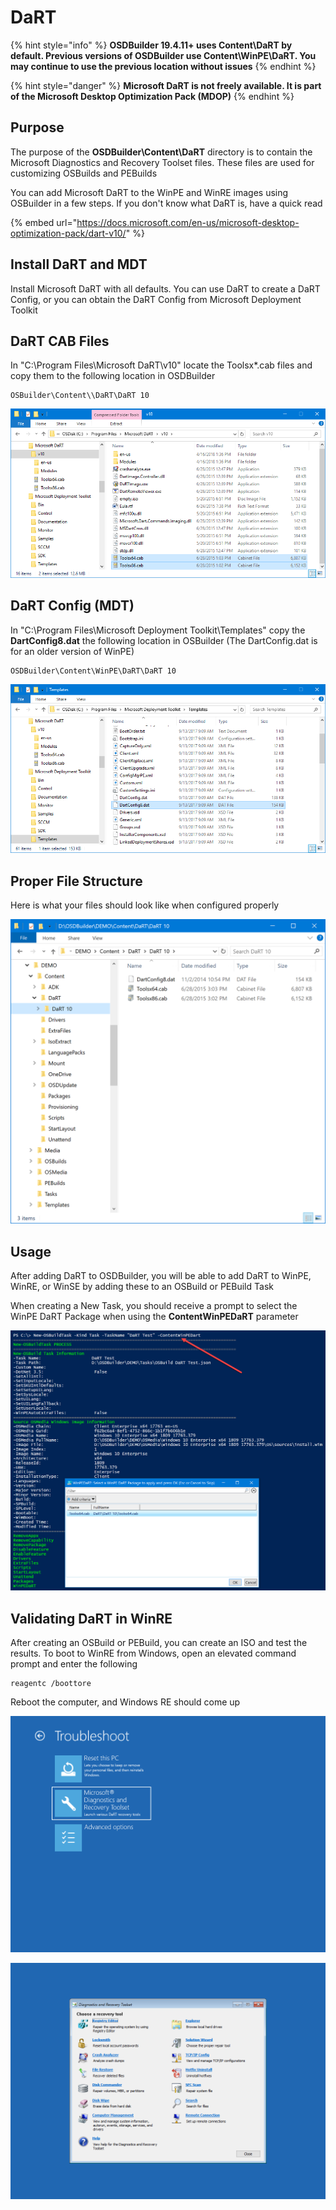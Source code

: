 # DaRT

{% hint style="info" %}
**OSDBuilder 19.4.11+ uses Content\DaRT by default.  Previous versions of OSDBuilder use Content\WinPE\DaRT.  You may continue to use the previous location without issues**
{% endhint %}

{% hint style="danger" %}
**Microsoft DaRT is not freely available.  It is part of the Microsoft Desktop Optimization Pack \(MDOP\)**
{% endhint %}

## Purpose

The purpose of the **OSDBuilder\Content\DaRT** directory is to contain the Microsoft Diagnostics and Recovery Toolset files.  These files are used for customizing OSBuilds and PEBuilds

You can add Microsoft DaRT to the WinPE and WinRE images using OSBuilder in a few steps. If you don't know what DaRT is, have a quick read

{% embed url="https://docs.microsoft.com/en-us/microsoft-desktop-optimization-pack/dart-v10/" %}

## Install DaRT and MDT

Install Microsoft DaRT with all defaults.  You can use DaRT to create a DaRT Config, or you can obtain the DaRT Config from Microsoft Deployment Toolkit

## DaRT CAB Files

In "C:\Program Files\Microsoft DaRT\v10" locate the Toolsx\*.cab files and copy them to the following location in OSDBuilder

```text
OSBuilder\Content\\DaRT\DaRT 10
```

![](../../../../.gitbook/assets/2018-07-10_19-46-28.png)

## DaRT Config \(MDT\)

In "C:\Program Files\Microsoft Deployment Toolkit\Templates" copy the **DartConfig8.dat** the following location in OSBuilder \(The DartConfig.dat is for an older version of WinPE\)

```text
OSDBuilder\Content\WinPE\DaRT\DaRT 10
```

![](../../../../.gitbook/assets/2018-07-10_19-50-02.png)

## Proper File Structure

Here is what your files should look like when configured properly

![](../../../../.gitbook/assets/image%20%2821%29.png)

## Usage

After adding DaRT to OSDBuilder, you will be able to add DaRT to WinPE, WinRE, or WinSE by adding these to an OSBuild or PEBuild Task

When creating a New Task, you should receive a prompt to select the WinPE DaRT Package when using the **ContentWinPEDaRT** parameter

![](../../../../.gitbook/assets/image%20%28107%29.png)

## Validating DaRT in WinRE

After creating an OSBuild or PEBuild, you can create an ISO and test the results. To boot to WinRE from Windows, open an elevated command prompt and enter the following

```text
reagentc /boottore
```

Reboot the computer, and Windows RE should come up

![](../../../../.gitbook/assets/2018-07-10_20-03-12.png)

![](../../../../.gitbook/assets/2018-07-10_20-03-22.png)

